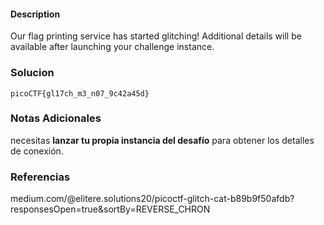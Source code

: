 #### Description

Our flag printing service has started glitching!
Additional details will be available after launching your challenge instance.
### Solucion
```
picoCTF{gl17ch_m3_n07_9c42a45d}
```

### Notas Adicionales
necesitas **lanzar tu propia instancia del desafío** para obtener los detalles de conexión.
### Referencias
medium.com/@elitere.solutions20/picoctf-glitch-cat-b89b9f50afdb?responsesOpen=true&sortBy=REVERSE_CHRON